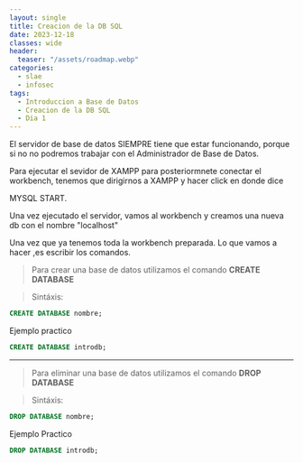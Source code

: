 ```yaml
---
layout: single
title: Creacion de la DB SQL
date: 2023-12-18
classes: wide
header:
  teaser: "/assets/roadmap.webp"
categories:
  - slae
  - infosec
tags:
  - Introduccion a Base de Datos
  - Creacion de la DB SQL
  - Dia 1
---
```


El servidor de base de datos SIEMPRE tiene que estar funcionando, porque si no no podremos trabajar con el Administrador de Base de Datos.


Para ejecutar el sevidor de XAMPP para posteriormnete conectar el workbench, tenemos que dirigirnos a XAMPP y hacer click en donde dice 


MYSQL START.

Una vez ejecutado el servidor, vamos al workbench y creamos una nueva db con el nombre "localhost"


Una vez que ya tenemos toda la workbench preparada. Lo que vamos a hacer ,es escribir los comandos.

> Para crear una base de datos utilizamos el comando **CREATE DATABASE**

> Sintáxis:

```sql
CREATE DATABASE nombre;
```

Ejemplo practico 

```sql
CREATE DATABASE introdb;
```


---- 


> Para eliminar una base de datos utilizamos el comando **DROP DATABASE**

> Sintáxis:

```sql
DROP DATABASE nombre;
```

Ejemplo Practico

```sql
DROP DATABASE introdb;
```
